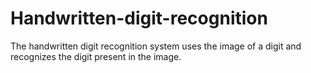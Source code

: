 # Handwritten-digit-recognition
The handwritten digit recognition system uses the image of a digit and recognizes the digit present in the image. 
